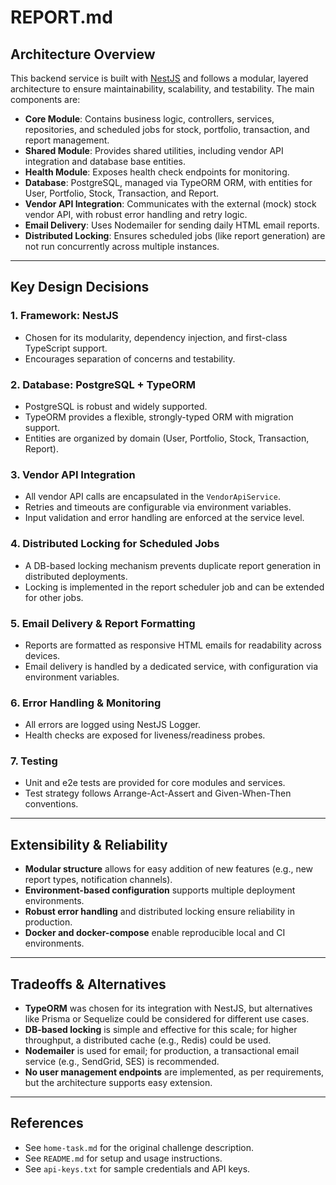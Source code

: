 # REPORT.md

## Architecture Overview

This backend service is built with [NestJS](https://nestjs.com/) and follows a modular, layered architecture to ensure maintainability, scalability, and testability. The main components are:

- **Core Module**: Contains business logic, controllers, services, repositories, and scheduled jobs for stock, portfolio, transaction, and report management.
- **Shared Module**: Provides shared utilities, including vendor API integration and database base entities.
- **Health Module**: Exposes health check endpoints for monitoring.
- **Database**: PostgreSQL, managed via TypeORM ORM, with entities for User, Portfolio, Stock, Transaction, and Report.
- **Vendor API Integration**: Communicates with the external (mock) stock vendor API, with robust error handling and retry logic.
- **Email Delivery**: Uses Nodemailer for sending daily HTML email reports.
- **Distributed Locking**: Ensures scheduled jobs (like report generation) are not run concurrently across multiple instances.

---

## Key Design Decisions

### 1. **Framework: NestJS**

- Chosen for its modularity, dependency injection, and first-class TypeScript support.
- Encourages separation of concerns and testability.

### 2. **Database: PostgreSQL + TypeORM**

- PostgreSQL is robust and widely supported.
- TypeORM provides a flexible, strongly-typed ORM with migration support.
- Entities are organized by domain (User, Portfolio, Stock, Transaction, Report).

### 3. **Vendor API Integration**

- All vendor API calls are encapsulated in the `VendorApiService`.
- Retries and timeouts are configurable via environment variables.
- Input validation and error handling are enforced at the service level.

### 4. **Distributed Locking for Scheduled Jobs**

- A DB-based locking mechanism prevents duplicate report generation in distributed deployments.
- Locking is implemented in the report scheduler job and can be extended for other jobs.

### 5. **Email Delivery & Report Formatting**

- Reports are formatted as responsive HTML emails for readability across devices.
- Email delivery is handled by a dedicated service, with configuration via environment variables.

### 6. **Error Handling & Monitoring**

- All errors are logged using NestJS Logger.
- Health checks are exposed for liveness/readiness probes.

### 7. **Testing**

- Unit and e2e tests are provided for core modules and services.
- Test strategy follows Arrange-Act-Assert and Given-When-Then conventions.

---

## Extensibility & Reliability

- **Modular structure** allows for easy addition of new features (e.g., new report types, notification channels).
- **Environment-based configuration** supports multiple deployment environments.
- **Robust error handling** and distributed locking ensure reliability in production.
- **Docker and docker-compose** enable reproducible local and CI environments.

---

## Tradeoffs & Alternatives

- **TypeORM** was chosen for its integration with NestJS, but alternatives like Prisma or Sequelize could be considered for different use cases.
- **DB-based locking** is simple and effective for this scale; for higher throughput, a distributed cache (e.g., Redis) could be used.
- **Nodemailer** is used for email; for production, a transactional email service (e.g., SendGrid, SES) is recommended.
- **No user management endpoints** are implemented, as per requirements, but the architecture supports easy extension.

---

## References

- See `home-task.md` for the original challenge description.
- See `README.md` for setup and usage instructions.
- See `api-keys.txt` for sample credentials and API keys.

